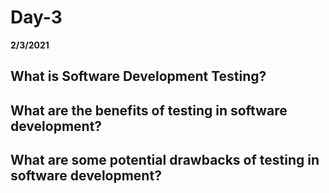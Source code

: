 # Day-3
__2/3/2021__

## What is Software Development Testing?



## What are the benefits of testing in software development?



## What are some potential drawbacks of testing in software development?
